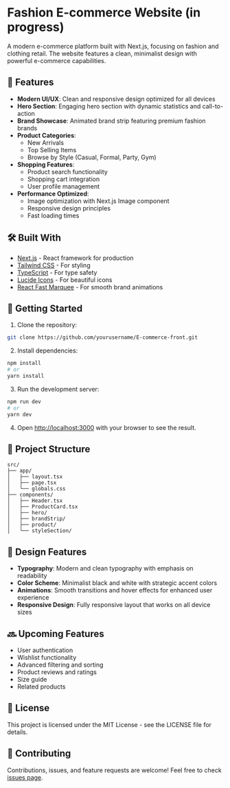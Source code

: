 # Fashion E-commerce Website (in progress)

A modern e-commerce platform built with Next.js, focusing on fashion and clothing retail. The website features a clean, minimalist design with powerful e-commerce capabilities.

## 🚀 Features

- **Modern UI/UX**: Clean and responsive design optimized for all devices
- **Hero Section**: Engaging hero section with dynamic statistics and call-to-action
- **Brand Showcase**: Animated brand strip featuring premium fashion brands
- **Product Categories**: 
  - New Arrivals
  - Top Selling Items
  - Browse by Style (Casual, Formal, Party, Gym)
- **Shopping Features**:
  - Product search functionality
  - Shopping cart integration
  - User profile management
- **Performance Optimized**:
  - Image optimization with Next.js Image component
  - Responsive design principles
  - Fast loading times

## 🛠️ Built With

- [Next.js](https://nextjs.org/) - React framework for production
- [Tailwind CSS](https://tailwindcss.com/) - For styling
- [TypeScript](https://www.typescriptlang.org/) - For type safety
- [Lucide Icons](https://lucide.dev/) - For beautiful icons
- [React Fast Marquee](https://www.react-fast-marquee.com/) - For smooth brand animations

## 🚀 Getting Started

1. Clone the repository:

```bash
git clone https://github.com/yourusername/E-commerce-front.git
```

2. Install dependencies:
```bash
npm install
# or
yarn install
```

3. Run the development server:
```bash
npm run dev
# or
yarn dev
```

4. Open [http://localhost:3000](http://localhost:3000) with your browser to see the result.

## 📁 Project Structure

```
src/
├── app/
│   ├── layout.tsx
│   ├── page.tsx
│   └── globals.css
├── components/
│   ├── Header.tsx
│   ├── ProductCard.tsx
│   ├── hero/
│   ├── brandStrip/
│   ├── product/
│   └── styleSection/
```

## 🎨 Design Features

- **Typography**: Modern and clean typography with emphasis on readability
- **Color Scheme**: Minimalist black and white with strategic accent colors
- **Animations**: Smooth transitions and hover effects for enhanced user experience
- **Responsive Design**: Fully responsive layout that works on all device sizes

## 🔜 Upcoming Features

- User authentication
- Wishlist functionality
- Advanced filtering and sorting
- Product reviews and ratings
- Size guide
- Related products

## 📝 License

This project is licensed under the MIT License - see the LICENSE file for details.

## 🤝 Contributing

Contributions, issues, and feature requests are welcome! Feel free to check [issues page](https://github.com/yourusername/E-commerce-front/issues).